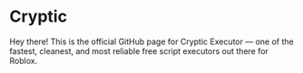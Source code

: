 # Cryptic
Hey there! This is the official GitHub page for Cryptic Executor — one of the fastest, cleanest, and most reliable free script executors out there for Roblox. 
